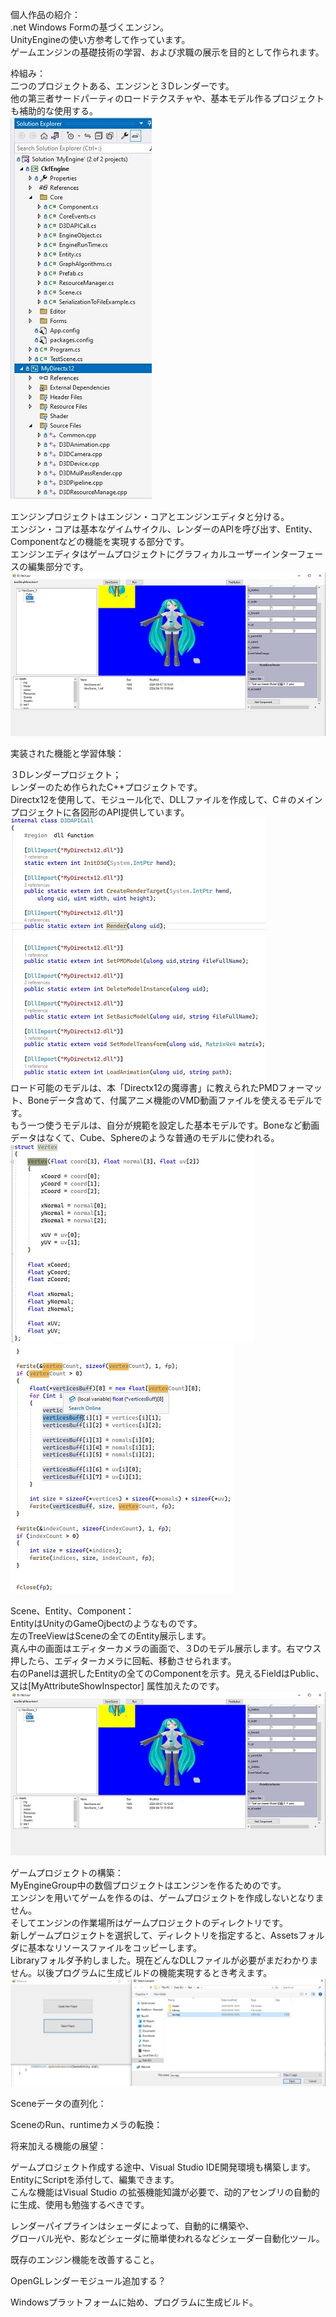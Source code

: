 個人作品の紹介：<br>
.net Windows Formの基づくエンジン。<br>
UnityEngineの使い方参考して作っています。<br>
ゲームエンジンの基礎技術の学習、および求職の展示を目的として作られます。<br>

枠組み：<br>
二つのプロジェクトある、エンジンと３Dレンダーです。<br>
他の第三者サードパーティのロードテクスチャや、基本モデル作るプロジェクトも補助的な使用する。<br>
![describe1](https://github.com/ckfckf0730/MyEngineGroup/blob/main/ReadMe/frame.jpg)

エンジンプロジェクトはエンジン・コアとエンジンエディタと分ける。<br>
エンジン・コアは基本なゲイムサイクル、レンダーのAPIを呼び出す、Entity、Componentなどの機能を実現する部分です。<br>
エンジンエディタはゲームプロジェクトにグラフィカルユーザーインターフェースの編集部分です。<br>
![describe1](https://github.com/ckfckf0730/MyEngineGroup/blob/main/ReadMe/editor.jpg)




実装された機能と学習体験：<br>

３Dレンダープロジェクト；<br>
レンダーのため作られたC++プロジェクトです。<br>
Directx12を使用して、モジュール化で、DLLファイルを作成して、C＃のメインプロジェクトに各図形のAPI提供しています。<br>
![describe1](https://github.com/ckfckf0730/MyEngineGroup/blob/main/ReadMe/d3dapi.jpg)<br>
ロード可能のモデルは、本「Directx12の魔導書」に教えられたPMDフォーマット、Boneデータ含めて、付属アニメ機能のVMD動画ファイルを使えるモデルです。<br>
もう一つ使うモデルは、自分が規範を設定した基本モデルです。Boneなど動画データはなくて、Cube、Sphereのような普通のモデルに使われる。<br>
![describe1](https://github.com/ckfckf0730/MyEngineGroup/blob/main/ReadMe/vd1.jpg) ![describe1](https://github.com/ckfckf0730/MyEngineGroup/blob/main/ReadMe/vd2.jpg)<br>


Scene、Entity、Component：<br>
EntityはUnityのGameOjbectのようなものです。<br>
左のTreeViewはSceneの全てのEntity展示します。<br>
真ん中の画面はエディターカメラの画面で、３Dのモデル展示します。右マウス押したら、エディターカメラに回転、移動させられます。<br>
右のPanelは選択したEntityの全てのComponentを示す。見えるFieldはPublic、又は[MyAttributeShowInspector] 属性加えたのです。<br>
![describe1](https://github.com/ckfckf0730/MyEngineGroup/blob/main/ReadMe/editor.jpg)<br>


ゲームプロジェクトの構築：<br>
MyEngineGroup中の数個プロジェクトはエンジンを作るためのです。<br>
エンジンを用いてゲームを作るのは、ゲームプロジェクトを作成しないとなりません。<br>
そしてエンジンの作業場所はゲームプロジェクトのディレクトリです。<br>
新しゲームプロジェクトを選択して、ディレクトリを指定すると、Assetsフォルダに基本なリソースファイルをコッピーします。<br>
Libraryフォルダ予約しました。現在どんなDLLファイルが必要がまだわかりません。以後プログラムに生成ビルドの機能実現するとき考えます。<br>
![describe1](https://github.com/ckfckf0730/MyEngineGroup/blob/main/ReadMe/selectProject.jpg)<br>


Sceneデータの直列化：



SceneのRun、runtimeカメラの転換：



将来加える機能の展望：<br>

ゲームプロジェクト作成する途中、Visual Studio IDE開発環境も構築します。<br>
EntityにScriptを添付して、編集できます。<br>
こんな機能はVisual Studio の拡張機能知識が必要で、动的アセンブリの自動的に生成、使用も勉強するべきです。<br>


レンダーパイプラインはシェーダによって、自動的に構築や、<br>
グローバル光や、影などシェーダに簡単使われるなどシェーダー自動化ツール。<br>


既存のエンジン機能を改善すること。<br>


OpenGLレンダーモジュール追加する？<br>


Windowsプラットフォームに始め、プログラムに生成ビルド。<br>